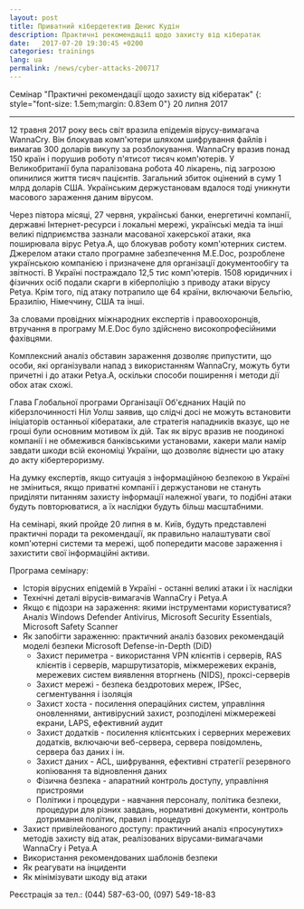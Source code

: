 ```yaml
---
layout: post
title: Приватний кібердетектив Денис Кудін
description: Практичні рекомендації щодо захисту від кібератак
date:   2017-07-20 19:30:45 +0200
categories: trainings
lang: ua
permalink: /news/cyber-attacks-200717
---
```


Семінар "Практичні рекомендації щодо захисту від кібератак"
{: style="font-size: 1.5em;margin: 0.83em 0"}
20 липня 2017
<hr />

12 травня 2017 року весь світ вразила епідемія вірусу-вимагача WannaCry. Він блокував комп'ютери шляхом шифрування файлів і вимагав 300 доларів викупу за розблокування. WannaCry вразив понад 150 країн і порушив роботу п'ятисот тисяч комп'ютерів. У Великобританії була паралізована робота 40 лікарень, під загрозою опинилися життя тисяч пацієнтів. Загальний збиток оцінений в суму 1 млрд доларів США. Українським держустановам вдалося тоді уникнути масового зараження даним вірусом.

Через півтора місяці, 27 червня, українські банки, енергетичні компанії, державні Інтернет-ресурси і локальні мережі, українські медіа та інші великі підприємства зазнали масованої хакерської атаки, яка поширювала вірус Petya.A, що блокував роботу комп'ютерних систем. Джерелом атаки стало програмне забезпечення M.E.Doc, розроблене українською компанією і призначене для організації документообігу та звітності. В Україні постраждало 12,5 тис комп'ютерів. 1508 юридичних і фізичних осіб подали скарги в кіберполіцію з приводу атаки вірусу Petya. Крім того, під атаку потрапило ще 64 країни, включаючи Бельгію, Бразилію, Німеччину, США та інші.

За словами провідних міжнародних експертів і правоохоронців, втручання в програму M.E.Doc було здійснено високопрофесійними фахівцями.

Комплексний аналіз обставин зараження дозволяє припустити, що особи, які організували напад з використанням WannaCry, можуть бути причетні і до атаки Petya.A, оскільки способи поширення і методи дії обох атак схожі.

Глава Глобальної програми Організації Об'єднаних Націй по кіберзлочинності Ніл Уолш заявив, що слідчі досі не можуть встановити ініціаторів останньої кібератаки, але стратегія нападників вказує, що не гроші були основним мотивом їх дій. Так як вірус вразив не поодинокі компанії і не обмежився банківськими установами, хакери мали намір завдати шкоди всій економіці України, що дозволяє віднести цю атаку до акту кібертероризму.

На думку експертів, якщо ситуація з інформаційною безпекою в Україні не зміниться, якщо приватні компанії і держустанови не стануть приділяти питанням захисту інформації належної уваги, то подібні атаки будуть повторюватися, а їх наслідки будуть більш масштабними.

На семінарі, який пройде 20 липня в м. Київ, будуть представлені практичні поради та рекомендації, як правильно налаштувати свої комп'ютерні системи та мережі, щоб попередити масове зараження і захистити свої інформаційні активи.

Програма семінару:

* Історія вірусних епідемій в Україні - останні великі атаки і їх наслідки
* Технічні деталі вірусів-вимагачів WannaCry і Petya.A
* Якщо є підозри на зараження: якими інструментами користуватися? Аналіз Windows Defender Antivirus, Microsoft Security Essentials, Microsoft Safety Scanner
* Як запобігти зараженню: практичний аналіз базових рекомендацій моделі безпеки Microsoft Defense-in-Depth (DiD)
  - Захист периметра - використання VPN клієнтів і серверів, RAS клієнтів і серверів, маршрутизаторів, міжмережевих екранів, мережевих систем виявлення вторгнень (NIDS), проксі-серверів
  - Захист мережі - безпека бездротових мереж, IPSec, сегментування і ізоляція
  - Захист хоста - посилення операційних систем, управління оновленнями, антивірусний захист, розподілені міжмережеві екрани, LAPS, ефективний аудит
  - Захист додатків - посилення клієнтських і серверних мережевих додатків, включаючи веб-сервера, сервера повідомлень, сервера баз даних і ін.
  - Захист даних - ACL, шифрування, ефективні стратегії резервного копіювання та відновлення даних
  - Фізична безпека - апаратний контроль доступу, управління пристроями
  - Політики і процедури - навчання персоналу, політика безпеки, процедури для різних завдань, нормативні документи, контроль дотримання політик, правил і процедур
* Захист привілейованого доступу: практичний аналіз «просунутих» методів захисту від атак, реалізованих вірусами-вимагачами WannaCry і Petya.A
* Використання рекомендованих шаблонів безпеки
* Як реагувати на інциденти
* Як мінімізувати шкоду від атаки

Реєстрація за тел.: (044) 587-63-00, (097) 549-18-83
